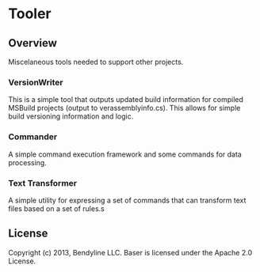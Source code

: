 # Tooler

## Overview

Miscelaneous tools needed to support other projects.

### VersionWriter

This is a simple tool that outputs updated build information for compiled MSBuild projects (output to verassemblyinfo.cs).  This allows for simple build versioning information and logic.

### Commander

A simple command execution framework and some commands for data processing.

### Text Transformer

A simple utility for expressing a set of commands that can transform text files based on a set of rules.s

## License

Copyright (c) 2013, Bendyline LLC. Baser is licensed under the Apache 2.0 License.